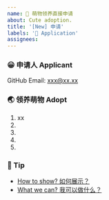 ```yaml
---
name: 💖 萌物领养直接申请
about: Cute adoption.
title: '[New] 申请'
labels: '💖 Application'
assignees:
---
```


<!-- ❤️ 哇，终于等到你了。 -->
<!-- ❤️ Wow, finally waiting for you。 -->
<!-- ⚡⚡⚡ 为了方便 Actions 自动处理，请勿修改 issue 格式，谢谢！  -->
<!-- ⚡⚡⚡ In order to facilitate the automatic processing of Actions, please do not modify the issue format, thank you!  -->

### 😀 申请人 Applicant

GitHub Email: xxx@xx.xx

<!-- 请在上方输入你的 GitHub 邮箱 -->
<!-- Please enter your GitHub Email above -->

### 🌏 领养萌物 Adopt

1. xx
2.
3.
4.
5.

<!--
请在上方填写你想要领养的萌物，原则上仅支持单人领养5个，请大家谨慎挑选。超出5个，会取前5个哦。若您心仪的萌物没列出，欢迎提出。
-->
<!--
Please fill in the small pets you want to adopt at the top. In principle, only 5 small pets can be adopted by one person. Please choose carefully. If there are more than 5, the first 5 will be taken. If your favorite pet is not listed, please suggest.
-->

### 🌈 Tip

- [How to show? 如何展示？](https://github.com/zoo-js/welcome/blob/main/how-to-show.md)
- [What we can? 我可以做什么？](https://github.com/zoo-js/welcome/blob/main/what-we-can.md)

<!-- New application. DO NOT REMOVE! -->
